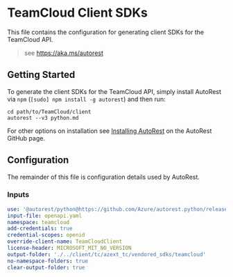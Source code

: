 # TeamCloud Client SDKs

This file contains the configuration for generating client SDKs for the TeamCloud API.

> see https://aka.ms/autorest

## Getting Started

To generate the client SDKs for the TeamCloud API, simply install AutoRest via `npm` (`[sudo] npm install -g autorest`) and then run:

```shell
cd path/to/TeamCloud/client
autorest --v3 python.md
```

For other options on installation see [Installing AutoRest](https://aka.ms/autorest/install) on the AutoRest GitHub page.

## Configuration

The remainder of this file is configuration details used by AutoRest.

### Inputs

``` yaml
use: '@autorest/python@https://github.com/Azure/autorest.python/releases/download/v5.6.3/autorest-python-5.6.3.tgz'
input-file: openapi.yaml
namespace: teamcloud
add-credentials: true
credential-scopes: openid
override-client-name: TeamCloudClient
license-header: MICROSOFT_MIT_NO_VERSION
output-folder: './../client/tc/azext_tc/vendored_sdks/teamcloud'
no-namespace-folders: true
clear-output-folder: true
```
